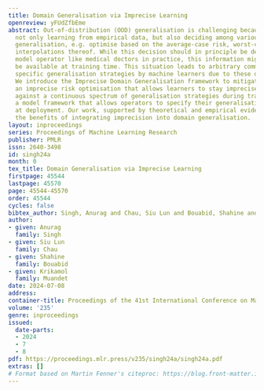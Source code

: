 ```yaml
---
title: Domain Generalisation via Imprecise Learning
openreview: yFUdZfbEme
abstract: Out-of-distribution (OOD) generalisation is challenging because it involves
  not only learning from empirical data, but also deciding among various notions of
  generalisation, e.g. optimise based on the average-case risk, worst-case risk, or
  interpolations thereof. While this decision should in principle be decided by the
  model operator like medical doctors in practice, this information might not always
  be available at training time. This situation leads to arbitrary commitments to
  specific generalisation strategies by machine learners due to these deployment uncertainties.
  We introduce the Imprecise Domain Generalisation framework to mitigate this, featuring
  an imprecise risk optimisation that allows learners to stay imprecise by optimising
  against a continuous spectrum of generalisation strategies during training, and
  a model framework that allows operators to specify their generalisation preference
  at deployment. Our work, supported by theoretical and empirical evidence, showcases
  the benefits of integrating imprecision into domain generalisation.
layout: inproceedings
series: Proceedings of Machine Learning Research
publisher: PMLR
issn: 2640-3498
id: singh24a
month: 0
tex_title: Domain Generalisation via Imprecise Learning
firstpage: 45544
lastpage: 45570
page: 45544-45570
order: 45544
cycles: false
bibtex_author: Singh, Anurag and Chau, Siu Lun and Bouabid, Shahine and Muandet, Krikamol
author:
- given: Anurag
  family: Singh
- given: Siu Lun
  family: Chau
- given: Shahine
  family: Bouabid
- given: Krikamol
  family: Muandet
date: 2024-07-08
address:
container-title: Proceedings of the 41st International Conference on Machine Learning
volume: '235'
genre: inproceedings
issued:
  date-parts:
  - 2024
  - 7
  - 8
pdf: https://proceedings.mlr.press/v235/singh24a/singh24a.pdf
extras: []
# Format based on Martin Fenner's citeproc: https://blog.front-matter.io/posts/citeproc-yaml-for-bibliographies/
---
```

